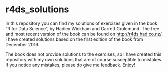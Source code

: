 # r4ds_solutions
In this repository you can find my solutions of exercises given in the book  “R for Data Science”, by Hadley Wickham and Garrett Grolemund. The free and most recent version of the book can be found on http://r4ds.had.co.nz/.  I have created solutions based on the first edition of the book from December 2016.

The book does not provide solutions to the exercises, so I have created this repository with my own solutions that are of course susceptible to mistakes. If you notice any mistakes, please do give me feedback. Enjoy!
